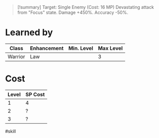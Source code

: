 >[!summary]
>Target: Single Enemy (Cost: 16 MP)
>Devastating attack from "Focus" state.
>Damage +450%.
>Accuracy -50%.
# Learned by
| Class   | Enhancement | Min. Level | Max Level |
| ------- | ----------- | ---------- | --------- |
| Warrior | Law         |            | 3          |
# Cost
| Level | SP Cost |
| ----- | ------- |
| 1     | 4       |
| 2     | ?       |
| 3     | ?       |

#skill 